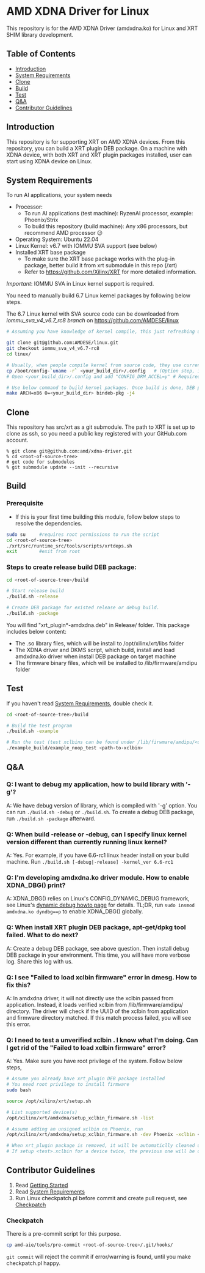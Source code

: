 # AMD XDNA Driver for Linux
This repository is for the AMD XDNA Driver (amdxdna.ko) for Linux and XRT SHIM library development.

## Table of Contents
- [Introduction](#introduction)
- [System Requirements](#system-requirements)
- [Clone](#clone)
- [Build](#build)
- [Test](#test)
- [Q&A](#qa)
- [Contributor Guidelines](#contributor-guidelines)

## Introduction
This repository is for supporting XRT on AMD XDNA devices. From this repository, you can build a XRT plugin DEB package.
On a machine with XDNA device, with both XRT and XRT plugin packages installed, user can start using XDNA device on Linux.

## System Requirements
To run AI applications, your system needs
* Processor:
  - To run AI applications (test machine): RyzenAI processor, example: Phoenix/Strix
  - To build this repository (build machine): Any x86 processors, but recommend AMD processor :wink:
* Operating System: Ubuntu 22.04
* Linux Kernel: v6.7 with IOMMU SVA support (see below)
* Installed XRT base package
  - To make sure the XRT base package works with the plug-in package, better build it from xrt submodule in this repo (<root-of-source-tree>/xrt)
  - Refer to https://github.com/Xilinx/XRT for more detailed information.

*Important*: IOMMU SVA in Linux kernel support is required.

You need to manually build 6.7 Linux kernel packages by following below steps.

The 6.7 Linux kernel with SVA source code can be downloaded from _iommu_sva_v4_v6.7_rc8 branch_ on https://github.com/AMDESE/linux
``` bash
# Assuming you have knowledge of kernel compile, this just refreshing up a few key points.

git clone git@github.com:AMDESE/linux.git
git checkout iommu_sva_v4_v6.7-rc8
cd linux/

# Usually, when people compile kernel from source code, they use current config.
cp /boot/config-`uname -r` <your_build_dir>/.config   # (Option step, if you know how to do it better)
# Open <your_build_dir>/.config and add "CONFIG_DRM_ACCEL=y" # Required by XDNA Driver

# Use below command to build kernel packages. Once build is done, DEB packages are at the parent directory of <your_build_dir>
make ARCH=x86 O=<your_build_dir> bindeb-pkg -j4
```

## Clone
This repository has src/xrt as a git submodule. The path to XRT is set up to clone as ssh, so you need a public key registered with your GitHub.com account.
```
% git clone git@github.com:amd/xdna-driver.git
% cd <root-of-source-tree>
# get code for submodules
% git submodule update --init --recursive
```

## Build
### Prerequisite
* If this is your first time building this module, follow below steps to resolve the dependencies.
``` bash
sudo su 	#requires root permissions to run the script
cd <root-of-source-tree>
./xrt/src/runtime_src/tools/scripts/xrtdeps.sh
exit  		#exit from root
```

### Steps to create release build DEB package:
``` bash
cd <root-of-source-tree>/build

# Start release build
./build.sh -release

# Create DEB package for existed release or debug build.
./build.sh -package
```
You will find "xrt_plugin\*-amdxdna.deb" in Release/ folder. This package includes below content:
* The .so library files, which will be install to /opt/xilinx/xrt/libs folder
* The XDNA driver and DKMS script, which build, install and load amdxdna.ko driver when install DEB package on target machine
* The firmware binary files, which will be installed to /lib/firmware/amdipu folder

## Test
If you haven't read [System Requirements](#system-requirements), double check it.

``` bash
cd <root-of-source-tree>/build

# Build the test program
./build.sh -example

# Run the test (test xclbins can be found under /lib/firwmare/amdipu/<deviceID>/validate.xclbin
./example_build/example_noop_test <path-to-xclbin>
```

## Q&A
### Q: I want to debug my application, how to build library with '-g'?

A: We have debug version of library, which is compiled with '-g' option. You can run `./build.sh -debug` or `./build.sh`.
To create a debug DEB package, run `./build.sh -package` afterward.

### Q: When build -release or -debug, can I specify linux kernel version different than currently running linux kernel?

A: Yes. For example, if you have 6.6-rc1 linux header install on your build machine. Run `./build.sh [-debug|-release] -kernel_ver 6.6-rc1`

### Q: I'm developing amdxdna.ko driver module. How to enable XDNA_DBG() print?

A: XDNA_DBG() relies on Linux's CONFIG_DYNAMIC_DEBUG framework, see Linux's [dynamic debug howto page](https://www.kernel.org/doc/html/v6.5/admin-guide/dynamic-debug-howto.html) for details.
TL;DR, run `sudo insmod amdxdna.ko dyndbg==p` to enable XDNA_DBG() globally.

### Q: When install XRT plugin DEB package, apt-get/dpkg tool failed. What to do next?

A: Create a debug DEB package, see above question. Then install debug DEB package in your environment. This time, you will have more verbose log. Share this log with us.

### Q: I see "Failed to load xclbin firmware" error in dmesg. How to fix this?

A: In amdxdna driver, it will not directly use the xclbin passed from application. Instead, it loads verified xclbin from /lib/firmware/amdipu/ directory.
The driver will check if the UUID of the xclbin from application and firmware directory matched. If this match process failed, you will see this error.

### Q: I need to test a unverified xclbin . I know what I'm doing. Can I get rid of the "Failed to load xclbin firmware" error?

A: Yes. Make sure you have root privilege of the system. Follow below steps,
``` bash
# Assume you already have xrt_plugin DEB package installed
# You need root privilege to install firmware
sudo bash

source /opt/xilinx/xrt/setup.sh

# List supported device(s)
/opt/xilinx/xrt/amdxdna/setup_xclbin_firmware.sh -list

# Assume adding an unsigned xclbin on Phoenix, run
/opt/xilinx/xrt/amdxdna/setup_xclbin_firmware.sh -dev Phoenix -xclbin <test>.xclbin

# When xrt_plugin package is removed, it will be automaticlly cleaned up.
# If setup <test>.xclbin for a device twice, the previous one will be overwritten.
```

## Contributor Guidelines
1. Read [Getting Started](#getting-started)
2. Read [System Requirements](#system-requirements)
3. Run Linux checkpatch.pl before commit and create pull request, see [Checkpatch](#checkpatch)

### Checkpatch
There is a pre-commit script for this purpose.
``` bash
cp amd-aie/tools/pre-commit <root-of-source-tree>/.git/hooks/
```
`git commit` will reject the commit if error/warning is found, until you make checkpatch.pl happy.
